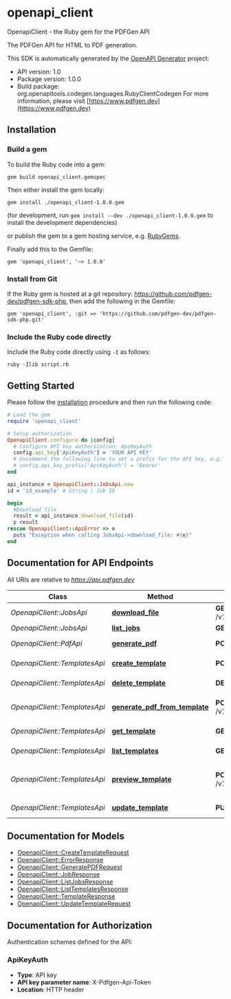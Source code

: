 # openapi_client

OpenapiClient - the Ruby gem for the PDFGen API

The PDFGen API for HTML to PDF generation.

This SDK is automatically generated by the [OpenAPI Generator](https://openapi-generator.tech) project:

- API version: 1.0
- Package version: 1.0.0
- Build package: org.openapitools.codegen.languages.RubyClientCodegen
For more information, please visit [https://www.pdfgen.dev](https://www.pdfgen.dev)

## Installation

### Build a gem

To build the Ruby code into a gem:

```shell
gem build openapi_client.gemspec
```

Then either install the gem locally:

```shell
gem install ./openapi_client-1.0.0.gem
```

(for development, run `gem install --dev ./openapi_client-1.0.0.gem` to install the development dependencies)

or publish the gem to a gem hosting service, e.g. [RubyGems](https://rubygems.org/).

Finally add this to the Gemfile:

    gem 'openapi_client', '~> 1.0.0'

### Install from Git

If the Ruby gem is hosted at a git repository: https://github.com/pdfgen-dev/pdfgen-sdk-php, then add the following in the Gemfile:

    gem 'openapi_client', :git => 'https://github.com/pdfgen-dev/pdfgen-sdk-php.git'

### Include the Ruby code directly

Include the Ruby code directly using `-I` as follows:

```shell
ruby -Ilib script.rb
```

## Getting Started

Please follow the [installation](#installation) procedure and then run the following code:

```ruby
# Load the gem
require 'openapi_client'

# Setup authorization
OpenapiClient.configure do |config|
  # Configure API key authorization: ApiKeyAuth
  config.api_key['ApiKeyAuth'] = 'YOUR API KEY'
  # Uncomment the following line to set a prefix for the API key, e.g. 'Bearer' (defaults to nil)
  # config.api_key_prefix['ApiKeyAuth'] = 'Bearer'
end

api_instance = OpenapiClient::JobsApi.new
id = 'id_example' # String | Job ID

begin
  #Download file
  result = api_instance.download_file(id)
  p result
rescue OpenapiClient::ApiError => e
  puts "Exception when calling JobsApi->download_file: #{e}"
end

```

## Documentation for API Endpoints

All URIs are relative to *https://api.pdfgen.dev*

Class | Method | HTTP request | Description
------------ | ------------- | ------------- | -------------
*OpenapiClient::JobsApi* | [**download_file**](docs/JobsApi.md#download_file) | **GET** /v1/jobs/{id}/download | Download file
*OpenapiClient::JobsApi* | [**list_jobs**](docs/JobsApi.md#list_jobs) | **GET** /v1/jobs | List all Jobs
*OpenapiClient::PdfApi* | [**generate_pdf**](docs/PdfApi.md#generate_pdf) | **POST** /v1/pdf | Generate PDF
*OpenapiClient::TemplatesApi* | [**create_template**](docs/TemplatesApi.md#create_template) | **POST** /v1/templates | Create Template
*OpenapiClient::TemplatesApi* | [**delete_template**](docs/TemplatesApi.md#delete_template) | **DELETE** /v1/templates/{id} | Delete Template
*OpenapiClient::TemplatesApi* | [**generate_pdf_from_template**](docs/TemplatesApi.md#generate_pdf_from_template) | **POST** /v1/templates/{id}/pdf | Generate PDF from Template
*OpenapiClient::TemplatesApi* | [**get_template**](docs/TemplatesApi.md#get_template) | **GET** /v1/templates/{id} | Get Templates
*OpenapiClient::TemplatesApi* | [**list_templates**](docs/TemplatesApi.md#list_templates) | **GET** /v1/templates | List all Templates
*OpenapiClient::TemplatesApi* | [**preview_template**](docs/TemplatesApi.md#preview_template) | **POST** /v1/templates/{id}/preview | Previews PDF with given variables
*OpenapiClient::TemplatesApi* | [**update_template**](docs/TemplatesApi.md#update_template) | **PUT** /v1/templates/{id} | Update Template


## Documentation for Models

 - [OpenapiClient::CreateTemplateRequest](docs/CreateTemplateRequest.md)
 - [OpenapiClient::ErrorResponse](docs/ErrorResponse.md)
 - [OpenapiClient::GeneratePDFRequest](docs/GeneratePDFRequest.md)
 - [OpenapiClient::JobResponse](docs/JobResponse.md)
 - [OpenapiClient::ListJobsResponse](docs/ListJobsResponse.md)
 - [OpenapiClient::ListTemplatesResponse](docs/ListTemplatesResponse.md)
 - [OpenapiClient::TemplateResponse](docs/TemplateResponse.md)
 - [OpenapiClient::UpdateTemplateRequest](docs/UpdateTemplateRequest.md)


## Documentation for Authorization


Authentication schemes defined for the API:
### ApiKeyAuth


- **Type**: API key
- **API key parameter name**: X-Pdfgen-Api-Token
- **Location**: HTTP header

